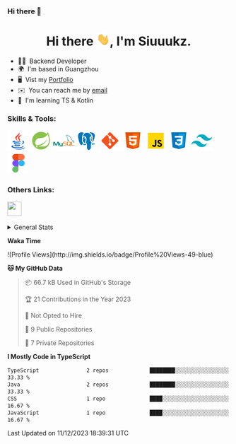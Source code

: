 ### Hi there 👋

<!--
**Trappist-One/Trappist-one** is a ✨ _special_ ✨ repository because its `README.md` (this file) appears on your GitHub profile.

Here are some ideas to get you started:

- 🔭 I’m currently working on ...
- 🌱 I’m currently learning ...
- 👯 I’m looking to collaborate on ...
- 🤔 I’m looking for help with ...
- 💬 Ask me about ...
- 📫 How to reach me: ...
- 😄 Pronouns: ...
- ⚡ Fun fact: ...
-->

<h1 align="center">Hi there <img src="https://raw.githubusercontent.com/ABSphreak/ABSphreak/master/gifs/Hi.gif" width="30">, I'm Siuuukz.</h1>

- 👨‍💻  Backend Developer
- 🌍  I'm based in Guangzhou
- 🖥️  Vist my [Portfolio](http://www.siuuukz.site)
- ✉️  You can reach me by [email](mailto:siuuukz@gmail.com)
- 🧠  I'm learning TS & Kotlin

<h3 align="left">Skills & Tools:</h3>
<p align="left"> 
<a href="https://www.oracle.com/cn/java/technologies/java-se-glance.html" target="_blank" rel="noreferrer"><img src="./images/skills/icons8-java-96.png" width="48" height="48" alt="JAVA" /></a>
<a href="https://spring.io/" target="_blank" rel="noreferrer"><img src="./images/skills/icons8-spring-boot-96.png" width="48" height="48" alt="Spring" /></a>
<a href="https://www.mysql.com/cn/" target="_blank" rel="noreferrer"><img src="./images/skills/icons8-mysql-96.png" width="48" height="48" alt="Sass" /></a>
<a href="https://www.postgresql.org/" target="_blank" rel="noreferrer"><img src="./images/skills/icons8-postgresql-96.png" width="48" height="48" alt="PostgreSql" /></a>
<a href="https://git-scm.com/book/en/v2" target="_blank" rel="noreferrer"><img src="./images/skills/icons8-git-96.png" width="48" height="48" alt="Git" /></a>
<a href="https://developer.mozilla.org/en-US/docs/Glossary/HTML5" target="_blank" rel="noreferrer"><img src="./images/skills/icons8-html5-96.png" width="48" height="48" alt="H5" /></a>
<a href="https://developer.mozilla.org/en-US/docs/Web/JavaScript" target="_blank" rel="noreferrer"><img src="./images/skills/icons8-js-96.png" width="48" height="48" alt="Javascript" /></a>
<a href="https://developer.mozilla.org/en-US/docs/Learn/Getting_started_with_the_web/CSS_basics" target="_blank" rel="noreferrer"><img src="./images/skills/icons8-css-96.png" width="48" height="48" alt="CSS3" /></a>
<a href="https://www.tailwindcss.cn/" target="_blank" rel="noreferrer"> <img src="./images/skills/icons8-tailwindcss-96.png" alt="TailWindCss" width="48" height="48"/> </a>
<a href="https://www.figma.com/" target="_blank" rel="noreferrer"> <img src="./images/skills/icons8-figma-96.png" alt="Figma" width="48" height="48"/> </a>


</p>

<h3 align="left">Others Links:</h3>
<p align="left"> 
<!-- <a href="https://www.twitter.com/Trappist-One" target="_blank" rel="noreferrer"><img src="https://raw.githubusercontent.com/danielcranney/readme-generator/main/public/icons/socials/twitter.svg" width="32" height="32" /></a>
<a href="https://www.linkedin.com/in/Trappist-One" target="_blank" rel="noreferrer"><img src="https://raw.githubusercontent.com/danielcranney/readme-generator/main/public/icons/socials/linkedin.svg" width="32" height="32" /></a>
<a href="https://www.codepen.io/Trappist-One" target="_blank" rel="noreferrer"><img src="https://raw.githubusercontent.com/danielcranney/readme-generator/main/public/icons/socials/codepen.svg" width="32" height="32" /></a>
<a href="https://www.codesandbox.com/Trappist-One" target="_blank" rel="noreferrer"><img src="https://raw.githubusercontent.com/danielcranney/readme-generator/main/public/icons/socials/codesandbox.svg" width="32" height="32" /></a>
<a href="https://www.dev.to/Trappist-One" target="_blank" rel="noreferrer"><img src="https://raw.githubusercontent.com/danielcranney/readme-generator/main/public/icons/socials/devdotto.svg" width="32" height="32" /></a>
<a href="https://discord.com/users/Trappist-One" target="_blank" rel="noreferrer"><img src="https://raw.githubusercontent.com/danielcranney/readme-generator/main/public/icons/socials/discord.svg" width="32" height="32" /></a> -->
 <a href="https://www.github.com/Trappist-One" target="_blank" rel="noreferrer"><img src="https://raw.githubusercontent.com/danielcranney/readme-generator/main/public/icons/socials/github.svg" width="32" height="32" /></a>
<!-- <a href="https://siuuukz" target="_blank" rel="noreferrer"><img src="https://raw.githubusercontent.com/danielcranney/readme-generator/main/public/icons/socials/hashnode.svg" width="32" height="32" /></a> -->
</p>

<details>
  <summary>General Stats</summary>
  
  <a href="http://www.github.com/Trappist-One"><img src="https://github-readme-stats.vercel.app/api?username=Trappist-One&show_icons=true&hide=&count_private=true&title_color=0891b2&text_color=ffffff&icon_color=0891b2&bg_color=1c1917&hide_border=true&show_icons=true" alt="Trappist-One's GitHub stats" /></a>

<div style="display:flex;">
<div>
<a href="http://www.github.com/Trappist-One"><img src="https://github-readme-streak-stats.herokuapp.com/?user=Trappist-One&stroke=ffffff&background=1c1917&ring=0891b2&fire=0891b2&currStreakNum=ffffff&currStreakLabel=0891b2&sideNums=ffffff&sideLabels=ffffff&dates=ffffff&hide_border=true" /></a>
</div>

<div>
<a href="https://github.com/Trappist-One" align="left"><img src="https://github-readme-stats.vercel.app/api/top-langs/?username=Trappist-One&langs_count=10&title_color=0891b2&text_color=ffffff&icon_color=0891b2&bg_color=1c1917&hide_border=true&locale=en&custom_title=Top%20%Languages" alt="Top Languages" /></a>
</div>
 
<div>
<b>Top Repositories</b>

<div width="100%" align="center"><a href="https://github.com/Trappist-One/portfolio" align="left"><img align="left" width="45%" src="https://github-readme-stats.vercel.app/api/pin/?username=Trappist-One&repo=portfolio-template&title_color=0891b2&text_color=ffffff&icon_color=0891b2&bg_color=1c1917&hide_border=true&locale=en" /></a><a href="https://github.com/Trappist-One/quiz-app" align="right"><img align="right" width="45%" src="https://github-readme-stats.vercel.app/api/pin/?username=Trappist-One&repo=quiz-app&title_color=0891b2&text_color=ffffff&icon_color=0891b2&bg_color=1c1917&hide_border=true&locale=en" /></a></div><br /><br /><br /><br /><br /><br /><br />
</details>

<b>Waka Time</b>

<div>
<!--START_SECTION:waka-->
![Profile Views](http://img.shields.io/badge/Profile%20Views-49-blue)

**🐱 My GitHub Data** 

> 📦 66.7 kB Used in GitHub's Storage 
 > 
> 🏆 21 Contributions in the Year 2023
 > 
> 🚫 Not Opted to Hire
 > 
> 📜 9 Public Repositories 
 > 
> 🔑 7 Private Repositories 
 > 
**I Mostly Code in TypeScript** 

```text
TypeScript               2 repos             ████████░░░░░░░░░░░░░░░░░   33.33 % 
Java                     2 repos             ████████░░░░░░░░░░░░░░░░░   33.33 % 
CSS                      1 repo              ████░░░░░░░░░░░░░░░░░░░░░   16.67 % 
JavaScript               1 repo              ████░░░░░░░░░░░░░░░░░░░░░   16.67 % 
```




 Last Updated on 11/12/2023 18:39:31 UTC
<!--END_SECTION:waka-->
</div>
